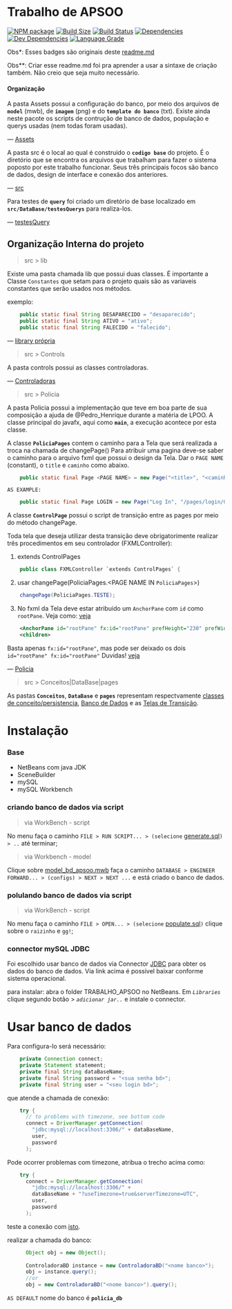  Trabalho de APSOO
================================================================
[![NPM package][npm]][npm-url]
[![Build Size][build-size]][build-size-url]
[![Build Status][build-status]][build-status-url]
[![Dependencies][dependencies]][dependencies-url]
[![Dev Dependencies][dev-dependencies]][dev-dependencies-url]
[![Language Grade][lgtm]][lgtm-url]

Obs*: Esses badges são originais deste [readme.md](https://github.com/mrdoob/three.js/)

Obs**: Criar esse readme.md foi pra aprender a usar a sintaxe de criação também. Não creio que seja muito necessário.

#### Organização ####

A pasta Assets possui a configuração do banco, por meio dos arquivos de **`model`** (mwb), de **`imagem`** (png) e do **`template do banco`** (txt). Existe ainda neste pacote os scripts de contrução de banco de dados, população e querys usadas (nem todas foram usadas).

&mdash; [Assets](https://github.com/Wesleycampagna/apsoo_trabalho/tree/master/Assets)

A pasta src é o local ao qual é construido o **`codigo base`** do projeto. É o diretório que se encontra os arquivos que trabalham para fazer o sistema poposto por este trabalho funcionar. Seus três principais focos são banco de dados, design de interface e conexão dos anteriores.

&mdash; [src](https://github.com/Wesleycampagna/apsoo_trabalho/tree/master/src)

Para testes de **`query`** foi criado um diretório de base localizado em **`src/DataBase/testesQuerys`** para realiza-los.

&mdash; [testesQuery](https://github.com/Wesleycampagna/apsoo_trabalho/tree/master/src/DataBase/testesQuerys)


## Organização Interna do projeto

> src > lib

Existe uma pasta chamada lib que possui duas classes. É importante a Classe `Constantes` que setam para o projeto quais são as variaveis constantes que serão usados nos métodos.

exemplo:

```java
    public static final String DESAPARECIDO = "desaparecido";
    public static final String ATIVO = "ativo";
    public static final String FALECIDO = "falecido";
```

&mdash; [library própria](https://github.com/Wesleycampagna/apsoo_trabalho/tree/master/src/lib)

> src > Controls

A pasta controls possui as classes controladoras. 

&mdash; [Controladoras](https://github.com/Wesleycampagna/apsoo_trabalho/tree/master/src/Controls)

> src > Policia

A pasta Policia possui a implementação que teve em boa parte de sua composição a ajuda de @Pedro_Henrique durante a matéria de LPOO. 
A classe principal do javafx, aqui como **`main`**, a execução acontece por esta classe.

A classe **`PoliciaPages`** contem o caminho para a Tela que será realizada a troca na chamada de changePage(<page>)
Para atribuir uma pagina deve-se saber o caminho para o arquivo fxml que possui o design da Tela. Dar o `PAGE NAME` (constant), o `title` e `caminho` como abaixo.

```java
    public static final Page <PAGE NAME> = new Page("<title>", "<caminho>");   
```

`AS EXAMPLE:`

```java 
    public static final Page LOGIN = new Page("Log In", "/pages/login/GUI.fxml");      
```

A classe **`ControlPage`** possui o script de transição entre as pages por meio do método changePage. 

Toda tela que deseja utilizar desta transição deve obrigatorimente realizar três procedimentos em seu controlador (FXMLController):

1. extends ControlPages

```java
    public class FXMLController `extends ControlPages` {
```
2. usar changePage(PoliciaPages.<PAGE NAME IN `PoliciaPages`>)

```java
    changePage(PoliciaPages.TESTE);
```
3. No fxml da Tela deve estar atribuido um `AnchorPane` com `id` como `rootPane`. Veja como: 
[veja](https://github.com/Wesleycampagna/apsoo_trabalho/blob/master/src/pages/login/GUI.fxml)

```xml
    <AnchorPane id="rootPane" fx:id="rootPane" prefHeight="230" prefWidth="320" xmlns="http://javafx.com/javafx/10.0.1" xmlns:fx="http://javafx.com/fxml/1" fx:controller="pages.login.FXMLController">
    <children>
```
Basta apenas `fx:id="rootPane"`, mas pode ser deixado os dois `id="rootPane" fx:id="rootPane"`
Duvidas! [veja](https://github.com/Wesleycampagna/apsoo_trabalho/blob/master/src/pages/login/FXMLController.java)

&mdash; [Policia](https://github.com/Wesleycampagna/apsoo_trabalho/tree/master/src/Policia)

> src > Conceitos|DataBase|pages

As pastas **`Conceitos`**, **`DataBase`** e **`pages`** representam respectvamente [classes de conceito/persistencia](https://github.com/Wesleycampagna/apsoo_trabalho/tree/master/src/Conceitos), [Banco de Dados](https://github.com/Wesleycampagna/apsoo_trabalho/tree/master/src/DataBase) e as [Telas de Transição](https://github.com/Wesleycampagna/apsoo_trabalho/tree/master/src/pages).

# Instalação

###  Base ###
- NetBeans com java JDK
- SceneBuilder
- mySQL 
- mySQL Workbench

### criando banco de dados via script ###

> via WorkBench - script

No menu faça o caminho `FILE > RUN SCRIPT... > (selecione` [generate.sql](https://github.com/Wesleycampagna/apsoo_trabalho/blob/master/Assets/generate.sql)`) > ..` até terminar;

> via Workbench - model

Clique sobre [model_bd_apsoo.mwb](https://github.com/Wesleycampagna/apsoo_trabalho/blob/master/Assets/model_bd_apsoo.mwb) faça o caminho `DATABASE > ENGINEER FORWARD... > (configs) > NEXT > NEXT ...` e está criado o banco de dados.

### polulando banco de dados via script ###

> via WorkBench - script

No menu faça o caminho `FILE > OPEN... > (selecione` [populate.sql](https://github.com/Wesleycampagna/apsoo_trabalho/blob/master/Assets/populate.sql)`)` clique sobre o `raizinho` e `gg!`;

### connector mySQL JDBC ###

Foi escolhido usar banco de dados via Connector [JDBC](https://dev.mysql.com/downloads/connector/j/8.0.html) para obter os dados do banco de dados. Via link acima é possivel baixar conforme sistema operacional.

para instalar: abra o folder TRABALHO_APSOO no NetBeans. Em _`Libraries`_ clique segundo botão > _`adicionar jar..`_ e instale o connector.

# Usar banco de dados

Para configura-lo será necessário:

```java
    private Connection connect;
    private Statement statement;
    private final String dataBaseName;
    private final String password = "<sua senha bd>";
    private final String user = "<seu login bd>";
```
que atende a chamada de conexão:

```java
    try {
      // to problems with timezone, see bottom code
      connect = DriverManager.getConnection(
        "jdbc:mysql://localhost:3306/" + dataBaseName, 
        user, 
        password
      );
```
Pode ocorrer problemas com timezone, atribua o trecho acima como:

```java
    try {
      connect = DriverManager.getConnection(
        "jdbc:mysql://localhost:3306/" + 
        dataBaseName + "?useTimezone=true&serverTimezone=UTC",
        user, 
        password
      );
```

teste a conexão com [isto](https://github.com/Wesleycampagna/apsoo_trabalho/blob/master/src/DataBase/testesQuerys/connection_teste.java).


realizar a chamada do banco:

```java
      Object obj = new Object();
      
      ControladoraBD instance = new ControladoraBD("<nome banco>");
      obj = instance.query();
      //or
      obj = new ControladoraBD("<nome banco>").query();
```


`AS DEFAULT` nome do banco é **`policia_db`**




[npm]: https://img.shields.io/npm/v/three.svg
[npm-url]: https://www.npmjs.com/package/three
[build-size]: https://badge-size.herokuapp.com/mrdoob/three.js/master/build/three.min.js.svg?compression=gzip
[build-size-url]: https://github.com/mrdoob/three.js/tree/master/build
[build-status]: https://travis-ci.org/mrdoob/three.js.svg?branch=dev
[build-status-url]: https://travis-ci.org/mrdoob/three.js
[dependencies]: https://img.shields.io/david/mrdoob/three.js.svg
[dependencies-url]: https://david-dm.org/mrdoob/three.js
[dev-dependencies]: https://img.shields.io/david/dev/mrdoob/three.js.svg
[dev-dependencies-url]: https://david-dm.org/mrdoob/three.js#info=devDependencies
[lgtm]: https://img.shields.io/lgtm/grade/javascript/g/mrdoob/three.js.svg?label=code%20quality
[lgtm-url]: https://lgtm.com/projects/g/mrdoob/three.js/
